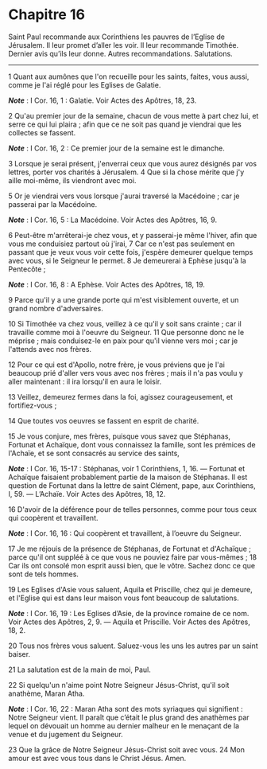 # Chapitre 16

Saint Paul recommande aux Corinthiens les pauvres de l’Eglise de Jérusalem.
Il leur promet d’aller les voir.
Il leur recommande Timothée.
Dernier avis qu’ils leur donne.
Autres recommandations.
Salutations.

***

1 Quant aux aumônes que l'on recueille pour les saints, faites, vous aussi, comme je l'ai réglé pour les Eglises de Galatie.

***Note*** :  I Cor. 16, 1 : Galatie. Voir Actes des Apôtres, 18, 23.

2 Qu'au premier jour de la semaine, chacun de vous mette à part chez lui, et serre ce qui lui plaira ; afin que ce ne soit pas quand je viendrai que les collectes se fassent.

***Note*** :  I Cor. 16, 2 : Ce premier jour de la semaine est le dimanche.

3 Lorsque je serai présent, j'enverrai ceux que vous aurez désignés par vos lettres, porter vos charités à Jérusalem. 4 Que si la chose mérite que j'y aille moi-même, ils viendront avec moi.


5 Or je viendrai vers vous lorsque j'aurai traversé la Macédoine ; car je passerai par la Macédoine.

***Note*** :  I Cor. 16, 5 : La Macédoine. Voir Actes des Apôtres, 16, 9.

6 Peut-être m'arrêterai-je chez vous, et y passerai-je même l'hiver, afin que vous me conduisiez partout où j'irai, 7 Car ce n'est pas seulement en passant que je veux vous voir cette fois, j'espère demeurer quelque temps avec vous, si le Seigneur le permet. 8 Je demeurerai à Ephèse jusqu'à la Pentecôte ;

***Note*** :  I Cor. 16, 8 : A Ephèse. Voir Actes des Apôtres, 18, 19.

9 Parce qu'il y a une grande porte qui m'est visiblement ouverte, et un grand nombre d'adversaires.


10 Si Timothée va chez vous, veillez à ce qu'il y soit sans crainte ; car il travaille comme moi à l'oeuvre du Seigneur. 11 Que personne donc ne le méprise ; mais conduisez-le en paix pour qu'il vienne vers moi ; car je l'attends avec nos frères.


12 Pour ce qui est d'Apollo, notre frère, je vous préviens que je l'ai beaucoup prié d'aller vers vous avec nos frères ; mais il n'a pas voulu y aller maintenant : il ira lorsqu'il en aura le loisir.


13 Veillez, demeurez fermes dans la foi, agissez courageusement, et fortifiez-vous ;


14 Que toutes vos oeuvres se fassent en esprit de charité.


15 Je vous conjure, mes frères, puisque vous savez que Stéphanas, Fortunat et Achaïque, dont vous connaissez la famille, sont les prémices de l'Achaïe, et se sont consacrés au service des saints,

***Note*** :  I Cor. 16, 15-17 : Stéphanas, voir 1 Corinthiens, 1, 16. ― Fortunat et Achaïque faisaient probablement partie de la maison de Stéphanas. Il est question de Fortunat dans la lettre de saint Clément, pape, aux Corinthiens, I, 59. ― L’Achaïe. Voir Actes des Apôtres, 18, 12.

16 D'avoir de la déférence pour de telles personnes, comme pour tous ceux qui coopèrent et travaillent.

***Note*** :  I Cor. 16, 16 : Qui coopèrent et travaillent, à l’oeuvre du Seigneur.

17 Je me réjouis de la présence de Stéphanas, de Fortunat et d'Achaïque ; parce qu'il ont suppléé à ce que vous ne pouviez faire par vous-mêmes ; 18 Car ils ont consolé mon esprit aussi bien, que le vôtre. Sachez donc ce que sont de tels hommes.


19 Les Eglises d'Asie vous saluent, Aquila et Priscille, chez qui je demeure, et l'Eglise qui est dans leur maison vous font beaucoup de salutations.

***Note*** :  I Cor. 16, 19 : Les Eglises d’Asie, de la province romaine de ce nom. Voir Actes des Apôtres, 2, 9. ― Aquila et Priscille. Voir Actes des Apôtres, 18, 2.

20 Tous nos frères vous saluent. Saluez-vous les uns les autres par un saint baiser.


21 La salutation est de la main de moi, Paul.


22 Si quelqu'un n'aime point Notre Seigneur Jésus-Christ, qu'il soit anathème, Maran Atha.

***Note*** :  I Cor. 16, 22 : Maran Atha sont des mots syriaques qui signifient : Notre Seigneur vient. Il paraît que c’était le plus grand des anathèmes par lequel on dévouait un homme au dernier malheur en le menaçant de la venue et du jugement du Seigneur.


23 Que la grâce de Notre Seigneur Jésus-Christ soit avec vous. 24 Mon amour est avec vous tous dans le Christ Jésus. Amen.
